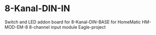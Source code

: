 # 8-Kanal-DIN-IN
Switch and LED addon board for 8-Kanal-DIN-BASE
for HomeMatic HM-MOD-EM-8 8-channel input module
Eagle-project
